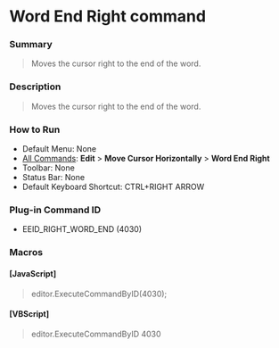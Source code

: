 # Word End Right command

### Summary

> Moves the cursor right to the end of the word.

### Description

> Moves the cursor right to the end of the word.

### How to Run

- Default Menu: None
- [All Commands](../tools/all_commands): **Edit** \> **Move Cursor Horizontally**
\> **Word End Right**
- Toolbar: None
- Status Bar: None
- Default Keyboard Shortcut: CTRL+RIGHT ARROW

### Plug-in Command ID

- EEID\_RIGHT\_WORD\_END (4030)

### Macros

#### \[JavaScript\]

> editor.ExecuteCommandByID(4030);

#### \[VBScript\]

> editor.ExecuteCommandByID 4030
